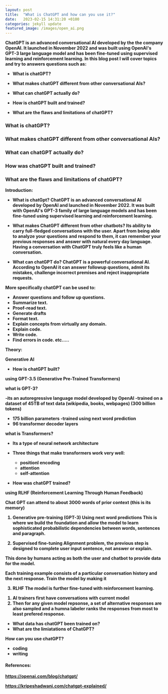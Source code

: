 ```yaml
---
layout: post
title:  "What is ChatGPT and how can you use it?"
date:   2023-02-15 14:31:20 +0100
categories: jekyll update
featured_image: /images/open_ai.png
---
```


<b/>

ChatGPT is an advanced conversational AI developed by the the company OpenAI. It launched in November 2022 and was built using
OpenAI's GPT-3 large language model and has been fine-tuned using supervised learning and reinforcement learning. In this blog post I will cover topics and try to answers questions such as:

- What is chatGPT?

- What makes chatGPT different from other conversational AIs?

- What can chatGPT actually do?

- How is chatGPT built and trained?

- What are the flaws and limitations of chatGPT? 

### What is chatGPT?

### What makes chatGPT different from other conversational AIs?

### What can chatGPT actually do?

### How was chatGPT built and trained?

### What are the flaws and limitations of chatGPT?





Introduction:
- What is chatGpt?
ChatGPT is an advanced conversational AI developed by OpenAI and launched in November 2022. It was built with OpenAI's GPT-3 family
of large language models and has been fine-tuned using supervised learning and reinforcement learning.

- What makes ChatGPT different from other chatbots?
Its ability to carry full-fledged conversations with the user. Apart from being able to analyze your questions and respond to them, it can
remember your previous responses and answer with natural every day language. Having a conversation with ChatGPT truly feels like a human conversation.


- What can chatGPT do?
ChatGPT is a powerful conversational AI. According to OpenAI it can answer followup questions, admit its mistakes, challenge incorrect premises and reject inappropriate requests.

More specifically chatGPT can be used to:

- Answer questions and follow up questions.
- Summarize text.
- Proof-read text.
- Generate drafts
- Format text.
- Explain concepts from virtually any domain.
- Explain code.
- Write code.
- Find errors in code.
 etc.....


Theory:

Generative AI

- How is chatGPT built?

using GPT-3.5 (Generative Pre-Trained Transformers)

what is GPT-3?

-its an autoregressive language model developed by OpenAI
-trained on a dataset of 45TB of text data (wikipedia, books, webpages) (300 billion tokens)
- 175 billion parameters
-trained using next word prediction
- 96 transformer decoder layers




what is Transformers?
- Its a type of neural network architecture
- Three things that make transformers work very well:
  - positionl encoding
  - attention
  - self-attention



- How was chatGPT trained?

using RLHF (Reinforcement Learning Through Human Feedback)

Chat GPT can attend to about 3000 words of prior context (this is its memory)

1) Generative pre-training (GPT-3)
Using next word predictions
This is where we build the foundation and allow the model to learn sophisticated probabilistic dependencies between words, sentences and paragraph.

2) Supervised fine-tuning
Alignment problem, the previous step is designed to complete user input sentence, not answer or explain.

This done by humans acting as both the user and chatbot to provide data for the model.

Each training example consists of a particular conversation history and the next response.
Train the model by making it 


3) RLHF
The model is further fine-tuned with reinforcement learning.

1. AI trainers first have conversations with current model
2. Then for any given model repsonse, a set of alternative responses are also sampled and a humna labeler ranks the responses
from most to least prefered response.




- What data has chatGPT been trained on?
- What are the limiatations of ChatGPT?


How can you use chatGPT?
- coding
- writing



#### References:

<a href="https://openai.com/blog/chatgpt/">https://openai.com/blog/chatgpt/</a>


<a href="https://kripeshadwani.com/chatgpt-explained/">https://kripeshadwani.com/chatgpt-explained/</a>
